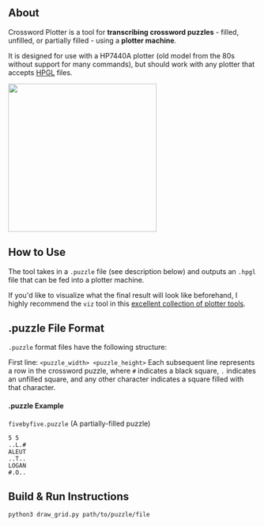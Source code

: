 ## About

Crossword Plotter is a tool for **transcribing crossword puzzles** - filled, unfilled, or partially filled - using a **plotter machine**.

It is designed for use with a HP7440A plotter (old model from the 80s without support for many commands), but should work with any plotter that accepts [HPGL](https://en.wikipedia.org/wiki/HP-GL) files.

<img src="https://user-images.githubusercontent.com/6632604/73477136-a6f23000-4361-11ea-9d6e-d19ceecae86b.jpg" width="300">

## How to Use

The tool takes in a `.puzzle` file (see description below) and outputs an `.hpgl` file that can be fed into a plotter machine.

If you'd like to visualize what the final result will look like beforehand, I highly recommend the `viz` tool in this [excellent collection of plotter tools](https://github.com/WesleyAC/plotter-tools).

## .puzzle File Format

`.puzzle` format files have the following structure:

First line: `<puzzle_width> <puzzle_height>`
Each subsequent line represents a row in the crossword puzzle, where `#` indicates a black square, `.` indicates an unfilled square, and any other character indicates a square filled with that character.

#### .puzzle Example

`fivebyfive.puzzle` (A partially-filled puzzle)

```
5 5
..L.#
ALEUT
..T..
LOGAN
#.O..
```

## Build & Run Instructions

`python3 draw_grid.py path/to/puzzle/file`
